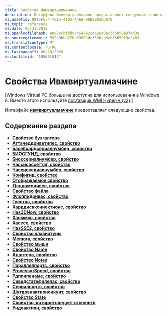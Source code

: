 ```yaml
---
title: Свойства Ивмвиртуалмачине
description: Интерфейс Ивмвиртуалмачине предоставляет следующие свойства.
ms.assetid: 9915F534-7615-4102-A4EB-00B2B826D870
ms.topic: reference
ms.date: 05/31/2018
ms.openlocfilehash: a897ecbfdd9c4547a2c4b26a0ac3d6050a9f4d38
ms.sourcegitcommit: 592c9bbd22ba69802dc353bcb5eb30699f9e9403
ms.translationtype: MT
ms.contentlocale: ru-RU
ms.lasthandoff: 08/20/2020
ms.locfileid: "105691512"
---
```

# <a name="ivmvirtualmachine-properties"></a>Свойства Ивмвиртуалмачине

\[Windows Virtual PC больше не доступна для использования в Windows 8. Вместо этого используйте [поставщик WMI Hyper-V (v2)](/windows/desktop/HyperV_v2/windows-virtualization-portal).\]

Интерфейс [**ивмвиртуалмачине**](ivmvirtualmachine.md) предоставляет следующие свойства.

## <a name="in-this-section"></a>Содержание раздела

-   [**Свойство бухгалтера**](ivmvirtualmachine-accountant.md)
-   [**Аттачеддриветипес, свойство**](ivmvirtualmachine-attacheddrivetypes.md)
-   [**Басебоардсериалнумбер, свойство**](ivmvirtualmachine-baseboardserialnumber.md)
-   [**БИОСГУИД, свойство**](ivmvirtualmachine-biosguid.md)
-   [**Биоссериалнумбер, свойство**](ivmvirtualmachine-biosserialnumber.md)
-   [**Чассисассеттаг, свойство**](ivmvirtualmachine-chassisassettag.md)
-   [**Чассиссериалнумбер, свойство**](ivmvirtualmachine-chassisserialnumber.md)
-   [**Конфигид, свойство**](ivmvirtualmachine-configid.md)
-   [**Отображаемое свойство**](ivmvirtualmachine-display.md)
-   [**Двдромдривес, свойство**](ivmvirtualmachine-dvdromdrives.md)
-   [**Свойство файла**](ivmvirtualmachine-file.md)
-   [**Флоппидривес, свойство**](ivmvirtualmachine-floppydrives.md)
-   [**Гуестос, свойство**](ivmvirtualmachine-guestos.md)
-   [**Харддискконнектионс, свойство**](ivmvirtualmachine-harddiskconnections.md)
-   [**Has3DNow, свойство**](ivmvirtualmachine-has3dnow.md)
-   [**Хасммкс, свойство**](ivmvirtualmachine-hasmmx.md)
-   [**Хасссе, свойство**](ivmvirtualmachine-hassse.md)
-   [**HasSSE2, свойство**](ivmvirtualmachine-hassse2.md)
-   [**Свойство клавиатуры**](ivmvirtualmachine-keyboard.md)
-   [**Memory, свойство**](ivmvirtualmachine-memory.md)
-   [**Свойство мыши**](ivmvirtualmachine-mouse.md)
-   [**Свойство Name**](ivmvirtualmachine-name.md)
-   [**Адаптера, свойство**](ivmvirtualmachine-networkadapters.md)
-   [**Свойство Notes**](ivmvirtualmachine-notes.md)
-   [**Параллелпортс, свойство**](ivmvirtualmachine-parallelports.md)
-   [**ProcessorSpeed, свойство**](ivmvirtualmachine-processorspeed.md)
-   [**Рдппипенаме, свойство**](ivmvirtualmachine-rdppipename.md)
-   [**Саведстатефилепас, свойство**](ivmvirtualmachine-savedstatefilepath.md)
-   [**Сериалпортс, свойство**](ivmvirtualmachine-serialports.md)
-   [**Шутдовнактиононкуит, свойство**](ivmvirtualmachine-shutdownactiononquit.md)
-   [**Свойство State**](ivmvirtualmachine-state.md)
-   [**Свойство, которое следует отменить**](ivmvirtualmachine-undoable.md)
-   [**Ундоактион, свойство**](ivmvirtualmachine-undoaction.md)

 

 